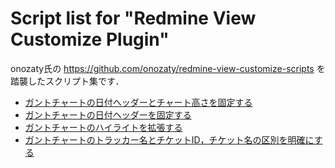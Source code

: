 # Script list for "Redmine View Customize Plugin"

onozaty氏の https://github.com/onozaty/redmine-view-customize-scripts を踏襲したスクリプト集です．

* [ガントチャートの日付ヘッダーとチャート高さを固定する](./javascripts/fix_header_and_chart-height_on_gannt/fix_header_and_chart-height_on_gannt.md)
* [ガントチャートの日付ヘッダーを固定する](./javascripts/fix_header_on_gannt/fix_header_on_gannt.md)
* [ガントチャートのハイライトを拡張する](./javascripts/expand_highlight_on_gannt/expand_highlight_on_gannt.md)
* [ガントチャートのトラッカー名とチケットID，チケット名の区別を明確にする](./stylesheets/define_tracker_name_and_issue_id-name_on_gantt/define_tracker_name_and_issue_id-name_on_gantt.md)

